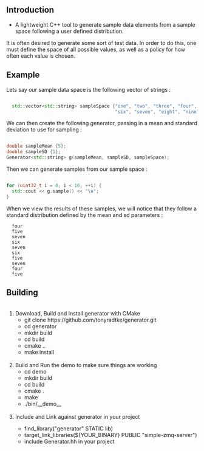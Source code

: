 <h2> Introduction </h2>

  - A lightweight C++ tool to generate sample data elements from a sample space following a user defined distribution. 

  <p>
    It is often desired to generate some sort of test data. In order to do this, one must define the space of all possible values, 
    as well as a policy for how often each value is chosen. 
  </p>
  
<h2> Example </h2>

  Lets say our sample data space is the following vector of strings :

  ```cpp

    std::vector<std::string> sampleSpace {"one", "two", "three", "four", "five", 
                                          "six", "seven", "eight", "nine", "ten"};

  ```
  
  We can then create the following generator, passing in a mean and standard deviation to use for sampling : 

  ```cpp
  
  double sampleMean {5};
  double sampleSD {1};
  Generator<std::string> g(sampleMean, sampleSD, sampleSpace);

  ```

  Then we can generate samples from our sample space : 

  ```cpp
  
  for (uint32_t i = 0; i < 10; ++i) {
    std::cout << g.sample() << "\n";
  }

  ```
  
  When we view the results of these samples, we will notice that they follow a standard 
  distribution defined by the mean and sd parameters : 

  ```
    four
    five
    seven
    six
    seven
    six
    five
    seven
    four
    five
  ```
  


<h2> Building </h2>

<ol>
 <br>
  <li> Download, Build and Install generator with CMake 
    <ul>
      <li> git clone https://github.com/tonyradtke/generator.git </li>
      <li> cd generator </li>
      <li> mkdir build </li>
      <li> cd build </li>
      <li> cmake .. </li>
      <li> make install </li>
    </ul>
  </li>
  <br>
  <li>  Build and Run the demo to make sure things are working 
    <ul> 
      <li> cd demo </li>
      <li> mkdir build </li>
      <li> cd build </li>
      <li> cmake . </li>
      <li> make </li>
      <li> ./bin/__demo__ </li>
    </ul>
  </li>
  <br>
  <li> Include and Link against generator in your project </li>
    <ul>
      <li> find_library("generator" STATIC lib) </li>
      <li> target_link_libraries(${YOUR_BINARY} PUBLIC "simple-zmq-server") </li>
      <li> include Generator.hh in your project </li>
    </ul> 
  </li>
  <br>
</ol>




